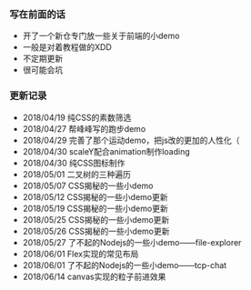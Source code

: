 ### 写在前面的话

- 开了一个新仓专门放一些关于前端的小demo
- 一般是对着教程做的XDD
- 不定期更新
- 很可能会坑



### 更新记录

- 2018/04/19 纯CSS的素数筛选
- 2018/04/27 帮峰峰写的跑步demo
- 2018/04/29 完善了那个运动demo，把js改的更加的人性化（
- 2018/04/30 scaleY配合animation制作loading
- 2018/04/30 纯CSS图标制作
- 2018/05/01 二叉树的三种遍历
- 2018/05/07 CSS揭秘的一些小demo
- 2018/05/12 CSS揭秘的一些小demo更新
- 2018/05/19 CSS揭秘的一些小demo更新
- 2018/05/25 CSS揭秘的一些小demo更新
- 2018/05/26 CSS揭秘的一些小demo更新
- 2018/05/27 了不起的Nodejs的一些小demo——file-explorer
- 2018/06/01 Flex实现的常见布局
- 2018/06/01 了不起的Nodejs的一些小demo——tcp-chat
- 2018/06/14 canvas实现的粒子前进效果

